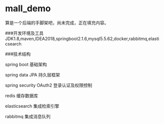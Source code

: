 # mall_demo
算是一个后端的手脚架吧，尚未完成，正在填充内容。

###开发环境及工具
JDK1.8,maven,IDEA2018,springboot2.1.6,mysql5.5.62,docker,rabbitmq,elasticsearch

###技术结构

spring boot                 基础架构

spring data JPA             持久层框架

spring security OAuth2      登录认证及权限控制

redis                       缓存数据库

elasticsearch               集成检索引擎

rabbitmq                    集成消息队列

